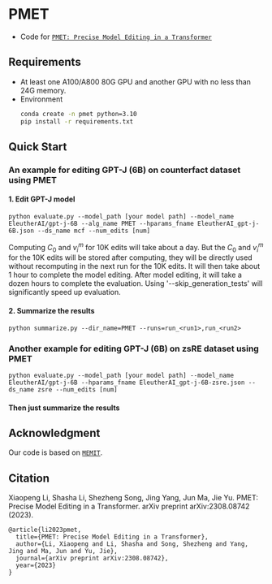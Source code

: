 # PMET
- Code for [``PMET: Precise Model Editing in a Transformer``](https://arxiv.org/abs/2308.08742)

## Requirements
- At least one A100/A800 80G GPU and another GPU with no less than 24G memory.
- Environment
    ``` bash
    conda create -n pmet python=3.10
    pip install -r requirements.txt
    ```

## Quick Start
### An example for editing GPT-J (6B) on counterfact dataset using PMET
#### 1. Edit GPT-J model 
 
    python evaluate.py --model_path [your model path] --model_name EleutherAI/gpt-j-6B --alg_name PMET --hparams_fname EleutherAI_gpt-j-6B.json --ds_name mcf --num_edits [num]


 Computing $C_0$ and $v^m_i$ for 10K edits will take about a day. But the $C_0$ and $v^m_i$ for the 10K edits will be stored after computing, they will be directly used without recomputing in the next run for the 10K edits. It will then take about 1 hour to complete the model editing. After model editing, it will take a dozen hours to complete the evaluation. Using '--skip_generation_tests' will significantly speed up evaluation.
#### 2. Summarize the results

    python summarize.py --dir_name=PMET --runs=run_<run1>,run_<run2>


### Another example for editing GPT-J (6B) on zsRE dataset using PMET

    python evaluate.py --model_path [your model path] --model_name EleutherAI/gpt-j-6B --hparams_fname EleutherAI_gpt-j-6B-zsre.json --ds_name zsre --num_edits [num]

#### Then just summarize the results

## Acknowledgment
Our code is based on  [``MEMIT``](https://github.com/kmeng01/memit.git).

## Citation

Xiaopeng Li, Shasha Li, Shezheng Song, Jing Yang, Jun Ma, Jie Yu.
PMET: Precise Model Editing in a Transformer.
arXiv preprint arXiv:2308.08742 (2023).

```
@article{li2023pmet,
  title={PMET: Precise Model Editing in a Transformer},
  author={Li, Xiaopeng and Li, Shasha and Song, Shezheng and Yang, Jing and Ma, Jun and Yu, Jie},
  journal={arXiv preprint arXiv:2308.08742},
  year={2023}
}
```